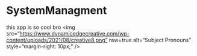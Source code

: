 # SystemManagment
this app is so cool bro
<img
src=“https://www.dynamicedgecreative.com/wp-content/uploads/2021/08/creative8.png”
raw=true
alt=“Subject Pronouns”
style=“margin-right: 10px;”
/>
